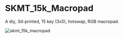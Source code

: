 # SKMT_15k_Macropad

A diy, 3d-printed, 15 key (3x5), hotswap, RGB macropad.

![skmt_15k_macropad](https://i.imgur.com/Sl6t4Lm.jpg)
